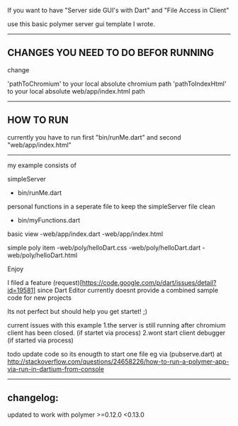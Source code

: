 If you want to have
"Server side GUI's with Dart" 
and 
"File Access in Client"

use this basic polymer server gui template I wrote.

------------------------------------
CHANGES YOU NEED TO DO BEFOR RUNNING
------------------------------------

change 

'pathToChromium' to your local absolute chromium path 
'pathToIndexHtml'  to your local absolute web/app/index.html path

------------------------------------
HOW TO RUN
----------

currently you have to run first "bin/runMe.dart" 
and second "web/app/index.html"
 
------------------------------------

my example consists of

simpleServer 
- bin/runMe.dart

personal functions in a seperate file to keep the simpleServer file clean
- bin/myFunctions.dart

basic view
-web/app/index.dart
-web/app/index.html

simple poly item
-web/poly/helloDart.css
-web/poly/helloDart.dart
-web/poly/helloDart.html



Enjoy

I filed a feature (request)[https://code.google.com/p/dart/issues/detail?id=19581] 
since Dart Editor currently doesnt provide a combined sample code for new projects

Its not perfect but should help you get startet! ;)


current issues with this example
1.the server is still running after chromium client has been closed. (if startet via process)
2.wont start client debugger (if started via process)

todo update code so its enougth to start one file eg via (pubserve.dart)
at http://stackoverflow.com/questions/24658226/how-to-run-a-polymer-app-via-run-in-dartium-from-console

------------------------------------
changelog:
----------

 updated to work with polymer >=0.12.0 <0.13.0